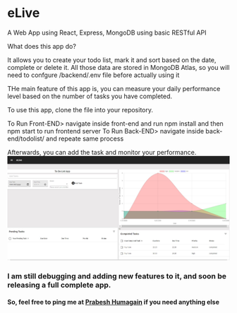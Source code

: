 # eLive
A Web App using React, Express, MongoDB using basic RESTful API

What does this app do?

It allows you to create your todo list, mark it and sort based on the date, complete or delete it. All those data are stored in MongoDB Atlas, so you will need to confgure /backend/.env file before actually using it

THe main feature of this app is, you can measure your daily performance level based on the number of tasks you have completed. 

To use this app, clone the file into your repository.

To Run Front-END>
                navigate inside front-end and run npm install and then npm start to run frontend server
To Run Back-END>
                navigate inside back-end/todolist/ and repeate same process
                
Afterwards, you can add the task and monitor your performance.
<img src="https://github.com/hprabesh/eLive/blob/master/Capture.JPG" alt="Project Image">

<h3>I am still debugging and adding new features to it, and soon be releasing a full complete app.</h3>
<h4>So, feel free to ping me at <a href="mailto:humagain.prabesh@outlook.com">Prabesh Humagain</a> if you need anything else</h4>

